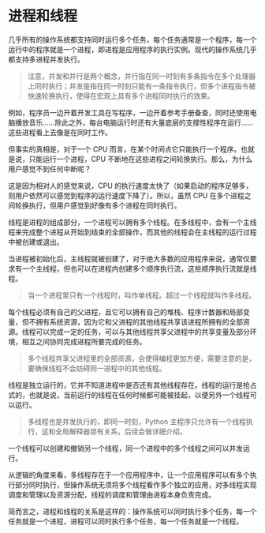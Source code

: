# 进程和线程

几乎所有的操作系统都支持同时运行多个任务，每个任务通常是一个程序，每一个运行中的程序就是一个进程，即进程是应用程序的执行实例。现代的操作系统几乎都支持多进程并发执行。

> 注意，并发和并行是两个概念，并行指在同一时刻有多条指令在多个处理器上同时执行；并发是指在同一时刻只能有一条指令执行，但多个进程指令被快速轮换执行，使得在宏观上具有多个进程同时执行的效果。

例如，程序员一边开着开发工具在写程序，一边开着参考手册备查，同时还使用电脑播放音乐……除此之外，每台电脑运行时还有大量底层的支撑性程序在运行……这些进程看上去像是在同时工作。

但事实的真相是，对于一个 CPU 而言，在某个时间点它只能执行一个程序。也就是说，只能运行一个进程，CPU 不断地在这些进程之间轮换执行。那么，为什么用户感觉不到任何中断呢？

这是因为相对人的感觉来说，CPU 的执行速度太快了（如果启动的程序足够多，则用户依然可以感觉到程序的运行速度下降了）。所以，虽然 CPU 在多个进程之间轮换执行，但用户感觉到好像有多个进程在同时执行。

线程是进程的组成部分，一个进程可以拥有多个线程。在多线程中，会有一个主线程来完成整个进程从开始到结束的全部操作，而其他的线程会在主线程的运行过程中被创建或退出。

当进程被初始化后，主线程就被创建了，对于绝大多数的应用程序来说，通常仅要求有一个主线程，但也可以在进程内创建多个顺序执行流，这些顺序执行流就是线程。

> 当一个进程里只有一个线程时，叫作单线程。超过一个线程就叫作多线程。

每个线程必须有自己的父进程，且它可以拥有自己的堆栈、程序计数器和局部变量，但不拥有系统资源，因为它和父进程的其他线程共享该进程所拥有的全部资源。线程可以完成一定的任务，可以与其他线程共享父进程中的共享变量及部分环境，相互之间协同完成进程所要完成的任务。

> 多个线程共享父进程里的全部资源，会使得编程更加方便，需要注意的是，要确保线程不会妨碍同一进程中的其他线程。

线程是独立运行的，它并不知道进程中是否还有其他线程存在。线程的运行是抢占式的，也就是说，当前运行的线程在任何时候都可能被挂起，以便另外一个线程可以运行。

> 多线程也是并发执行的，即同一时刻，Python 主程序只允许有一个线程执行，这和全局解释器锁有关系，后续会做详细介绍。

一个线程可以创建和撤销另一个线程，同一个进程中的多个线程之间可以并发运行。

从逻辑的角度来看，多线程存在于一个应用程序中，让一个应用程序可以有多个执行部分同时执行，但操作系统无须将多个线程看作多个独立的应用，对多线程实现调度和管理以及资源分配，线程的调度和管理由进程本身负责完成。

简而言之，进程和线程的关系是这样的：操作系统可以同时执行多个任务，每一个任务就是一个进程，进程可以同时执行多个任务，每一个任务就是一个线程。
